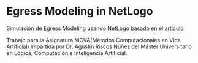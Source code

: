 # Egress Modeling in NetLogo
Simulación de Egress Modeling usando NetLogo basado en el [artículo](https://link.springer.com/chapter/10.1007%2F978-3-642-32066-8_10)

Trabajo para la Asignatura MCVA(Métodos Computacionales en Vida Artificial) impartida por Dr. Agustín Riscos Núñez del Máster Universitario en Lógica, Computación e Inteligencia Artificial.
